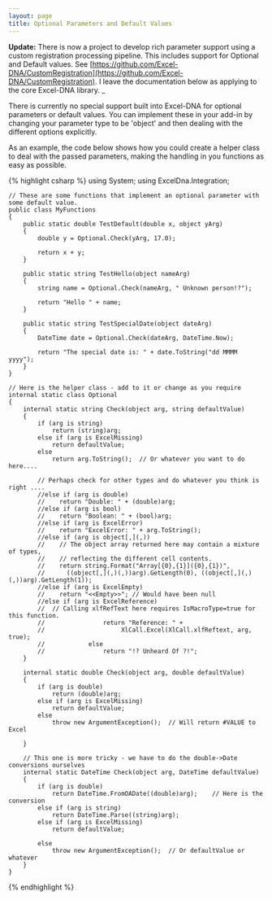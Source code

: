 ```yaml
---
layout: page
title: Optional Parameters and Default Values
---
```


**Update:** There is now a project to develop rich parameter support using a custom registration processing pipeline. This includes support for Optional and Default values. See [https://github.com/Excel-DNA/CustomRegistration](https://github.com/Excel-DNA/CustomRegistration). I leave the documentation below as applying to the core Excel-DNA library. _



There is currently no special support built into Excel-DNA for optional parameters or default values. You can implement these in your add-in by changing your parameter type to be 'object' and then dealing with the different options explicitly. 

As an example, the code below shows how you could create a helper class to deal with the passed parameters, making the handling in you functions as easy as possible.

{% highlight csharp %}
    using System;
    using ExcelDna.Integration;

    // These are some functions that implement an optional parameter with some default value.
    public class MyFunctions
    {
        public static double TestDefault(double x, object yArg)
        {
            double y = Optional.Check(yArg, 17.0);
            
            return x + y;
        }
        
        public static string TestHello(object nameArg)
        {
            string name = Optional.Check(nameArg, " Unknown person!?");
            
            return "Hello " + name;
        }
        
        public static string TestSpecialDate(object dateArg)
        {
            DateTime date = Optional.Check(dateArg, DateTime.Now);
            
            return "The special date is: " + date.ToString("dd MMMM yyyy");
        }
    }
    
    // Here is the helper class - add to it or change as you require
    internal static class Optional
    {
        internal static string Check(object arg, string defaultValue)
        {
            if (arg is string)
                return (string)arg;
            else if (arg is ExcelMissing)
                return defaultValue;
            else
                return arg.ToString();  // Or whatever you want to do here....

            // Perhaps check for other types and do whatever you think is right ....
            //else if (arg is double)
            //    return "Double: " + (double)arg;
            //else if (arg is bool)
            //    return "Boolean: " + (bool)arg;
            //else if (arg is ExcelError)
            //    return "ExcelError: " + arg.ToString();
            //else if (arg is object[,](,))
            //    // The object array returned here may contain a mixture of types,
            //    // reflecting the different cell contents.
            //    return string.Format("Array[{0},{1}]({0},{1})", 
            //      ((object[,](,)(,))arg).GetLength(0), ((object[,](,)(,))arg).GetLength(1));
            //else if (arg is ExcelEmpty)
            //    return "<<Empty>>"; // Would have been null
            //else if (arg is ExcelReference)
            //  // Calling xlfRefText here requires IsMacroType=true for this function.
            //                return "Reference: " + 
            //                     XlCall.Excel(XlCall.xlfReftext, arg, true);
            //            else
            //                return "!? Unheard Of ?!";
        }        

        internal static double Check(object arg, double defaultValue)
        {
            if (arg is double)
                return (double)arg;
            else if (arg is ExcelMissing)
                return defaultValue;
            else
                throw new ArgumentException();  // Will return #VALUE to Excel
                
        }
        
        // This one is more tricky - we have to do the double->Date conversions ourselves
        internal static DateTime Check(object arg, DateTime defaultValue)
        {
            if (arg is double)
                return DateTime.FromOADate((double)arg);    // Here is the conversion
            else if (arg is string)
                return DateTime.Parse((string)arg);
            else if (arg is ExcelMissing)
                return defaultValue;
                
            else 
                throw new ArgumentException();  // Or defaultValue or whatever
        }
    }
{% endhighlight %}

